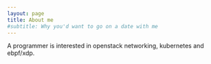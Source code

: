 ```yaml
---
layout: page
title: About me
#subtitle: Why you'd want to go on a date with me
---
```


A programmer is interested in openstack networking, kubernetes and ebpf/xdp.
